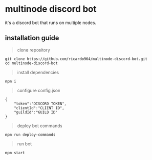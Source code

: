 # multinode discord bot

it's a discord bot that runs on multiple nodes.

## installation guide

>clone repository

    git clone https://github.com/ricardo964/multinode-discord-bot.git
    cd multinode-discord-bot

 >install dependencies

    npm i
 >configure config.json
 

    {
	    "token":"DISCORD TOKEN",
	    "clientId":"CLIENT ID",
	    "guildId":"GUILD ID"
	}
>deploy bot commands

    npm run deploy-commands
>run bot

    npm start
